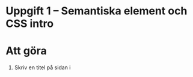 # Uppgift 1 – Semantiska element och CSS intro

# Att göra 

1. Skriv en titel på sidan i <title> taggen
2. Skriv en lämplig rubrik, t.ex. hemsidans namn, i <header> med en <h1> tagg
3. I <nav> ska du lägga minst 2 relevanta länkar, detta kan vara länkar till .html sidor som du implementerar senare.
4. I <main> har du 2 sektioner. Välj vad dessa två ska innehålla.
5. I <footer> ska du skriva kontaktuppgifter till hemsidan. Dessa kan såklart vara fejkade.

# Följande styling ska finnas med external css
1. Ändra på hur <h1> ser ut
2. Se till att <header> har en bakgrund och eventuellt centrering av texten
3. Styla <footer>

# Anteckningar
Anteckna kort här vad du har gjort för förändringar på sidan i denna uppgift.
